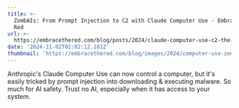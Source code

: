 ```yaml
---
title: >-
  ZombAIs: From Prompt Injection to C2 with Claude Computer Use · Embrace The
  Red
url: >-
  https://embracethered.com/blog/posts/2024/claude-computer-use-c2-the-zombais-are-coming/
date: '2024-11-02T02:02:12.181Z'
thumbnail: 'https://embracethered.com/blog/images/2024/computer-use-zombie.png'
---
```

Anthropic's Claude Computer Use can now control a computer, but it's easily tricked by prompt injection into downloading & executing malware.  So much for AI safety. Trust no AI, especially when it has access to your system.
